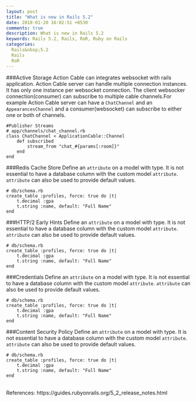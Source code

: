 ```yaml
---
layout: post
title: "What is new in Rails 5.2"
date: 2018-01-20 16:02:51 +0530
comments: true
description: What is new in Rails 5.2
keywords: Rails 5.2, Rails, RoR, Ruby on Rails
categories:
  Rails&nbsp;5.2
  Rails
  RoR 
---
```


###Active Storage
Action Cable can integrates websocket with rails application. Action Cable server can handle multiple connection instances. It has only one instance per websocket connection. The client websocker connection(consumer) can subscribe to multiple cable channels.<!--more-->For example Action Cable server can have a `ChatChannel` and an `AppearancesChannel` and a consumer(websocket) can subscribe to either one or both of channels.

	#Publisher Streams
	# app/channels/chat_channel.rb
	class ChatChannel < ApplicationCable::Channel
  		def subscribed
    		stream_from "chat_#{params[:room]}"
  		end
	end


###Redis Cache Store
Define an `attribute` on a model with type. It is not essential to have a database column with the custom model `attribute`. `attribute` can also be used to provide default values.

    # db/schema.rb
	create_table :profiles, force: true do |t|
  		t.decimal :gpa
  		t.string :name, default: "Full Name"
	end
 
###HTTP/2 Early Hints
Define an `attribute` on a model with type. It is not essential to have a database column with the custom model `attribute`. `attribute` can also be used to provide default values.

    # db/schema.rb
	create_table :profiles, force: true do |t|
  		t.decimal :gpa
  		t.string :name, default: "Full Name"
	end
 
###Credentials
Define an `attribute` on a model with type. It is not essential to have a database column with the custom model `attribute`. `attribute` can also be used to provide default values.

    # db/schema.rb
	create_table :profiles, force: true do |t|
  		t.decimal :gpa
  		t.string :name, default: "Full Name"
	end
 
###Content Security Policy
Define an `attribute` on a model with type. It is not essential to have a database column with the custom model `attribute`. `attribute` can also be used to provide default values.

    # db/schema.rb
	create_table :profiles, force: true do |t|
  		t.decimal :gpa
  		t.string :name, default: "Full Name"
	end

<br/>
References: https://guides.rubyonrails.org/5_2_release_notes.html
 
